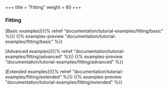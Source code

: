 +++
title = "Fitting"
weight = 60
+++

### Fitting

[Basic examples]({{% relref "documentation/tutorial-examples/fitting/basic" %}})
{{% examples-preview "documentation/tutorial-examples/fitting/basic" %}}

[Advanced examples]({{% relref "documentation/tutorial-examples/fitting/advanced" %}})
{{% examples-preview "documentation/tutorial-examples/fitting/advanced" %}}

[Extended examples]({{% relref "documentation/tutorial-examples/fitting/extended" %}})
{{% examples-preview "documentation/tutorial-examples/fitting/extended" %}}
